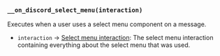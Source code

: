 ### `__on_discord_select_menu(interaction)`

Executes when a user uses a select menu component on a message.

* `interaction` -> [Select menu interaction](/values/interactions/select-menu-interaction.md): The select menu interaction containing everything about the select menu that was used.